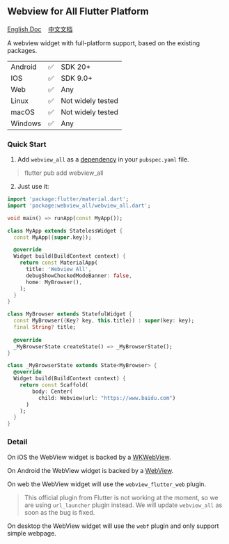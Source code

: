## Webview for All Flutter Platform  

[English Doc](https://github.com/moluopro/webview_all/blob/main/README.md) &nbsp;&nbsp;&nbsp;[中文文档](https://github.com/moluopro/webview_all/blob/main/README.ZH.md)  

A webview widget with full-platform support, based on the existing packages.  

|          |          |          |
| -------- | -------- | -------- |
| Android  | ✅       |SDK 20+   |
| IOS      | ✅       |SDK 9.0+  |
| Web      | ✅       | Any      |
| Linux    | ✅       |Not widely tested|
| macOS    | ✅       |Not widely tested|
| Windows  | ✅       | Any      |

### Quick Start  

1. Add `webview_all` as a [dependency](https://pub.dev/packages/webview_all/install) in your `pubspec.yaml` file.  
> flutter pub add webview_all  

2. Just use it:   

```dart
import 'package:flutter/material.dart';
import 'package:webview_all/webview_all.dart';

void main() => runApp(const MyApp());

class MyApp extends StatelessWidget {
  const MyApp({super.key});

  @override
  Widget build(BuildContext context) {
    return const MaterialApp(
      title: 'Webview All',
      debugShowCheckedModeBanner: false,
      home: MyBrowser(),
    );
  }
}

class MyBrowser extends StatefulWidget {
  const MyBrowser({Key? key, this.title}) : super(key: key);
  final String? title;
  
  @override
  _MyBrowserState createState() => _MyBrowserState();
}

class _MyBrowserState extends State<MyBrowser> {
  @override
  Widget build(BuildContext context) {
    return const Scaffold(
        body: Center(
          child: Webview(url: "https://www.baidu.com")
      )
    );
  }
}
```   

### Detail  

On iOS the WebView widget is backed by a [WKWebView](https://developer.apple.com/documentation/webkit/wkwebview).  

On Android the WebView widget is backed by a [WebView](https://developer.android.com/reference/android/webkit/WebView).  

On web the WebView widget will use the `webview_flutter_web` plugin.   
> This official plugin from Flutter is not working at the moment, so we are using `url_launcher` plugin instead. We will update `webview_all` as soon as the bug is fixed.  

On desktop the WebView widget will use the `webf` plugin and only support simple webpage.  